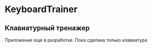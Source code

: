 # KeyboardTrainer
## Клавиатурный тренажер
Приложение еще в разработке. Пока сделана только клавиатура
